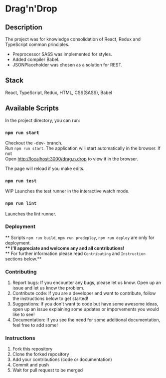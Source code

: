 # Drag'n'Drop

## Description

The project was for knowledge consolidation of React, Redux and TypeScript common principles.

- Preprocessor SASS was implemented for styles.
- Added compiler Babel.
- JSONPlaceholder was chosen as a solution for REST.

## Stack

React, TypeScript, Redux, HTML, CSS(SASS), Babel

## Available Scripts

In the project directory, you can run:

### `npm run start`

Checkout the -dev- branch.\
Run `npm run start`. The application will start automatically in the browser. If not\
Open [http://localhost:3000/drag.n.drop](http://localhost:3000/drag.n.drop) to view it in the browser.

The page will reload if you make edits.

### `npm run test`

WIP
Launches the test runner in the interactive watch mode.

### `npm run lint`

Launches the lint runner.

### Deployment

** Scripts `npm run build`, `npm run predeploy`, `npm run deploy` are only for deployment.**\
** I'll appreciate and welcome any and all contributions!**\
** For further information please read `Contributing` and `Instruction` sections below.**

### Contributing

1. Report bugs: If you encounter any bugs, please let us know. Open up an issue and let us know the problem.
2. Contribute code: If you are a developer and want to contribute, follow the instructions below to get started!
3. Suggestions: If you don't want to code but have some awesome ideas, open up an issue explaining some updates or imporvements you would like to see!
4. Documentation: If you see the need for some additional documentation, feel free to add some!

### Instructions

1. Fork this repository
2. Clone the forked repository
3. Add your contributions (code or documentation)
4. Commit and push
5. Wait for pull request to be merged